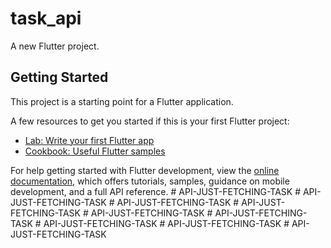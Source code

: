 # task_api

A new Flutter project.

## Getting Started

This project is a starting point for a Flutter application.

A few resources to get you started if this is your first Flutter project:

- [Lab: Write your first Flutter app](https://docs.flutter.dev/get-started/codelab)
- [Cookbook: Useful Flutter samples](https://docs.flutter.dev/cookbook)

For help getting started with Flutter development, view the
[online documentation](https://docs.flutter.dev/), which offers tutorials,
samples, guidance on mobile development, and a full API reference.
#   A P I - J U S T - F E T C H I N G - T A S K  
 #   A P I - J U S T - F E T C H I N G - T A S K  
 #   A P I - J U S T - F E T C H I N G - T A S K  
 #   A P I - J U S T - F E T C H I N G - T A S K  
 #   A P I - J U S T - F E T C H I N G - T A S K  
 #   A P I - J U S T - F E T C H I N G - T A S K  
 #   A P I - J U S T - F E T C H I N G - T A S K  
 #   A P I - J U S T - F E T C H I N G - T A S K  
 #   A P I - J U S T - F E T C H I N G - T A S K  
 